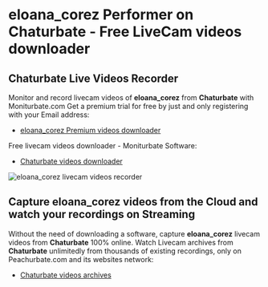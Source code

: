 # eloana_corez Performer on Chaturbate - Free LiveCam videos downloader

## Chaturbate Live Videos Recorder

Monitor and record livecam videos of **eloana_corez** from **Chaturbate** with Moniturbate.com
Get a premium trial for free by just and only registering with your Email address:
* [eloana_corez Premium videos downloader](https://moniturbate.com/request-demo-licence-key.html)

Free livecam videos downloader - Moniturbate Software:
* [Chaturbate videos downloader](https://moniturbate.com/moniturbate-download-software.html)

![eloana_corez livecam videos recorder](https://peachurnet.com/templates/moniturbate-software.png)


## Capture eloana_corez videos from the Cloud and watch your recordings on Streaming

Without the need of downloading a software, capture **eloana_corez** livecam videos from **Chaturbate** 100% online.
Watch Livecam archives from **Chaturbate** unlimitedly from thousands of existing recordings, only on Peachurbate.com and its websites network:
* [Chaturbate videos archives](https://peachurnet.com/)